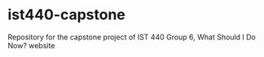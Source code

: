 # ist440-capstone
Repository for the capstone project of IST 440 Group 6, What Should I Do Now? website
